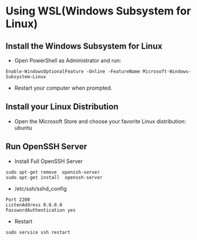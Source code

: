 # Using WSL(Windows Subsystem for Linux)

## Install the Windows Subsystem for Linux
- Open PowerShell as Administrator and run:
```
Enable-WindowsOptionalFeature -Online -FeatureName Microsoft-Windows-Subsystem-Linux
```
- Restart your computer when prompted.

## Install your Linux Distribution
- Open the Microsoft Store and choose your favorite Linux distribution: ubuntu


## Run OpenSSH Server
- Install Full OpenSSH Server
```
sudo apt-get remove  openssh-server
sudo apt-get install  openssh-server
```
- /etc/ssh/sshd_config
```
Port 2200
ListenAddress 0.0.0.0
PasswordAuthentication yes
```
- Restart
```
sudo service ssh restart 
```
